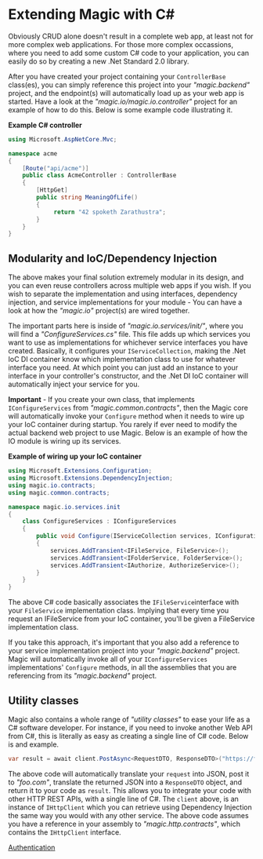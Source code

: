 # Extending Magic with C#

Obviously CRUD alone doesn't result in a complete web app, at least not for more complex
web applications. For those more complex occassions, where you need to add some custom C# code
to your application, you can easily do so by creating a new .Net Standard 2.0 library.

After you have created your project containing your `ControllerBase` class(es), you
can simply reference this project into your _"magic.backend"_ project, and the endpoint(s)
will automatically load up as your web app is started. Have a look at the _"magic.io/magic.io.controller"_
project for an example of how to do this. Below is some example code illustrating it.

**Example C# controller**

```csharp
using Microsoft.AspNetCore.Mvc;

namespace acme
{
    [Route("api/acme")]
    public class AcmeController : ControllerBase
    {
        [HttpGet]
        public string MeaningOfLife()
        {
             return "42 spoketh Zarathustra";
        }
    }
}
```

## Modularity and IoC/Dependency Injection

The above makes your final solution extremely modular in its design, and you can even reuse
controllers across multiple web apps if you wish. If you wish to separate the implementation
and using interfaces, dependency injection, and service implementations for your module -
You can have a look at how the _"magic.io"_ project(s) are wired together.

The important parts here is inside of _"magic.io.services/init/"_, where you will find 
a _"ConfigureServices.cs"_ file. This file adds up which services you want to use as
implementations for whichever service interfaces you have created. Basically, it 
configures your `IServiceCollection`, making the .Net IoC DI container know which
implementation class to use for whatever interface you need. At which point you can
just add an instance to your interface in your controller's constructor, and the .Net
DI IoC container will automatically inject your service for you.

**Important** - If you create your own class, that implements `IConfigureServices`
from _"magic.common.contracts"_, then the Magic core will automatically invoke your
`Configure` method when it needs to wire up your IoC container during startup. You
rarely if ever need to modify the actual backend web project to use Magic. Below
is an example of how the IO module is wiring up its services.

**Example of wiring up your IoC container**

```csharp
using Microsoft.Extensions.Configuration;
using Microsoft.Extensions.DependencyInjection;
using magic.io.contracts;
using magic.common.contracts;

namespace magic.io.services.init
{
    class ConfigureServices : IConfigureServices
    {
        public void Configure(IServiceCollection services, IConfiguration configuration)
        {
            services.AddTransient<IFileService, FileService>();
            services.AddTransient<IFolderService, FolderService>();
            services.AddTransient<IAuthorize, AuthorizeService>();
        }
    }
}
```

The above C# code basically associates the `IFileService`interface with your `FileService`
implementation class. Implying that every time you request an IFileService from your IoC
container, you'll be given a FileService implementation class.

If you take this approach, it's important that you also add a reference to your service
implementation project into your _"magic.backend"_ project. Magic will automatically
invoke all of your `IConfigureServices` implementations' `Configure` methods, in all
the assemblies that you are referencing from its _"magic.backend"_ project.

## Utility classes

Magic also contains a whole range of _"utility classes"_ to ease your life as a
C# software developer. For instance, if you need to invoke another Web API from
C#, this is literally as easy as creating a single line of C# code. Below is and
example.

```csharp
var result = await client.PostAsync<RequestDTO, ResponseDTO>("https://foo.com", request);
```

The above code will automatically translate your `request` into JSON, post it to
_"foo.com"_, translate the returned JSON into a `ResponseDTO` object, and return
it to your code as `result`. This allows you to integrate your code with other
HTTP REST APIs, with a single line of C#. The `client` above, is an instance
of `IHttpClient` which you can retrieve using Dependency Injection the same
way you would with any other service. The above code assumes you have a reference
in your assembly to _"magic.http.contracts"_, which contains the `IHttpClient`
interface.

[Authentication](/authentication)
